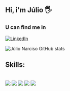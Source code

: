 ## Hi, i'm Júlio 🖐️

### U can find me in
[![LinkedIn](https://img.shields.io/badge/LinkedIn-0077B5?style=for-the-badge&logo=linkedin&logoColor=white)](https://www.linkedin.com/in/julionarciso/)

![Júlio Narciso GitHub stats](https://github-readme-stats.vercel.app/api?username=Khai221&show_icons=true&theme=cobalt)

## Skills:
<div style="display: inline_block"><br/>
  <img align="center" alt"Javascript" src="https://img.shields.io/badge/JavaScript-F7DF1E?style=for-the-badge&logo=JavaScript&logoColor=white" />
  <img align="center" alt"Typescript" src="https://img.shields.io/badge/TypeScript-007ACC?style=for-the-badge&logo=typescript&logoColor=white" />
  <img align="center" alt"React" src="https://img.shields.io/badge/React-20232A?style=for-the-badge&logo=react&logoColor=61DAFB" />
  <img align="center" alt"HTML5" src="https://img.shields.io/badge/HTML5-E34F26?style=for-the-badge&logo=html5&logoColor=white" />
  <img align="center" alt"CSS3" src="	https://img.shields.io/badge/CSS3-1572B6?style=for-the-badge&logo=css3&logoColor=white" />
</div>


